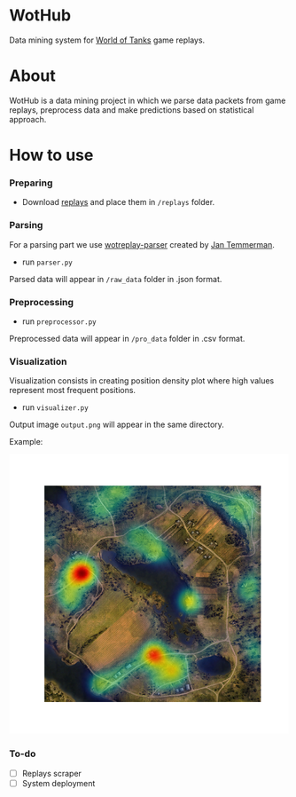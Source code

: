 # WotHub
 Data mining system for [World of Tanks](https://en.wikipedia.org/wiki/World_of_Tanks) game replays.
# About
 WotHub is a data mining project in which we parse data packets from game replays, preprocess data and make predictions based on statistical approach. 
# How to use
### Preparing
* Download [replays](http://wotreplays.ru/) and place them in `/replays` folder. 
### Parsing 
For a parsing part we use [wotreplay-parser](https://github.com/evido/wotreplay-parser) created by [Jan Temmerman](https://github.com/evido).
* run `parser.py`

Parsed data will appear in `/raw_data` folder in .json format.
### Preprocessing
* run `preprocessor.py`

Preprocessed data will appear in `/pro_data` folder in .csv format.

### Visualization
Visualization consists in creating position density plot where high values represent most frequent positions.

* run `visualizer.py`

Output image `output.png` will appear in the same directory.

Example:

![](output.png)

### To-do
- [ ] Replays scraper
- [ ] System deployment
